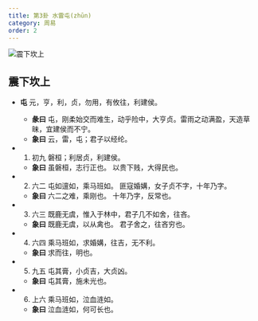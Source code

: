 ```yaml
---
title: 第3卦 水雷屯(zhūn)
category: 周易
order: 2
---
```


![震下坎上](https://upload.wikimedia.org/wikipedia/commons/2/23/Yijing-03.png)

## 震下坎上

* **屯** 元，亨，利，贞，勿用，有攸往，利建侯。
  * **彖曰** 屯，刚柔始交而难生，动乎险中，大亨贞。雷雨之动满盈，天造草昧，宜建侯而不宁。
  * **象曰** 云，雷，屯；君子以经纶。 

* 1. 初九 磐桓；利居贞，利建侯。
  * **象曰** 虽磐桓，志行正也。 以贵下贱，大得民也。

* 2. 六二 屯如邅如，乘马班如。 匪寇婚媾，女子贞不字，十年乃字。
  * **象曰** 六二之难，乘刚也。 十年乃字，反常也。

* 3. 六三 既鹿无虞，惟入于林中，君子几不如舍，往吝。
  * **象曰** 既鹿无虞，以从禽也。 君子舍之，往吝穷也。

* 4. 六四 乘马班如，求婚媾，往吉，无不利。
  * **象曰** 求而往，明也。

* 5. 九五 屯其膏，小贞吉，大贞凶。
  * **象曰** 屯其膏，施未光也。

* 6. 上六 乘马班如，泣血涟如。
  * **象曰** 泣血涟如，何可长也。